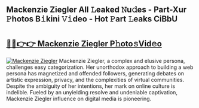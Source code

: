 ## Mackenzie Ziegler All 𝙻eaked 𝙽u𝚍es - Part-Xur 𝙿hotos B𝚒kini 𝚅𝚒deo - Hot 𝙿art 𝙻eaks CiBbU

# <h2><a href="http://ld61bb7.urlbe.top/?page=Mackenzie+Ziegler">🔗🔗👉👉 Mackenzie Ziegler P𝚑oto𝚜Vid𝚎o</a></h2>

[![Mackenzie Ziegler](https://i.imgur.com/eBuTRDB.gif)](http://ld61bb7.urlbe.top/?page=Mackenzie+Ziegler)
Mackenzie Ziegler, a complex and elusive persona, challenges easy categorization. Her unorthodox approach to building a web persona has magnetized and offended followers, generating debates on artistic expression, privacy, and the complexities of virtual communities. Despite the ambiguity of her intentions, her mark on online culture is indelible. Fueled by an unyielding resolve and undeniable captivation, Mackenzie Ziegler influence on digital media is pioneering.
